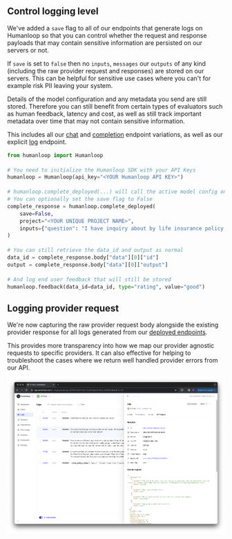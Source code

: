 ## Control logging level

We've added a `save` flag to all of our endpoints that generate logs on Humanloop so that you can control whether the request and response payloads that may contain sensitive information are persisted on our servers or not. 

If `save` is set to `false` then no `inputs`, `messages` our `outputs` of any kind (including the raw provider request and responses) are stored on our servers.  This can be helpful for sensitive use cases where you can't for example risk PII leaving your system.

Details of the model configuration and any metadata you send are still stored. Therefore you can still benefit from certain types of evaluators such as human feedback, latency and cost, as well as still track important metadata over time that may not contain sensitive information.

This includes all our [chat](/api-reference/humanloop-api/chats/create) and [completion](/api-reference/humanloop-api/completions/create) endpoint variations, as well as our explicit [log](/api-reference/humanloop-api/logs/log) endpoint.

```python
from humanloop import Humanloop

# You need to initialize the Humanloop SDK with your API Keys
humanloop = Humanloop(api_key="<YOUR Humanloop API KEY>")

# humanloop.complete_deployed(...) will call the active model config on your project.
# You can optionally set the save flag to False
complete_response = humanloop.complete_deployed(
  	save=False,
    project="<YOUR UNIQUE PROJECT NAME>", 
    inputs={"question": "I have inquiry about by life insurance policy. Can you help?"},
) 

# You can still retrieve the data_id and output as normal 
data_id = complete_response.body["data"][0]["id"]
output = complete_response.body["data"][0]["output"]

# And log end user feedback that will still be stored
humanloop.feedback(data_id=data_id, type="rating", value="good")


```

## Logging provider request

We're now capturing the raw provider request body alongside the existing provider response for all logs generated from our [deployed endpoints](/docs/chat-using-the-sdk).

This provides more transparency into how we map our provider agnostic requests to specific providers. It can also effective for helping to troubleshoot the cases where we return well handled provider errors from our API.

<img src="../../../assets/images/a3938f5-Screenshot_2024-02-02_at_13.55.51.png" />